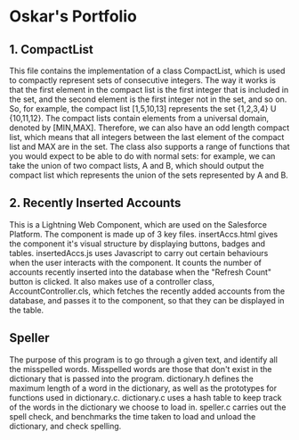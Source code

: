 # Oskar's Portfolio
## 1. CompactList
This file contains the implementation of a class CompactList, which is used to compactly represent sets of consecutive integers. The way it works is that the first element in the compact list is the first integer that is included in the set, and the second element is the first integer not in the set, and so on. So, for example, the compact list [1,5,10,13] represents the set {1,2,3,4} U {10,11,12}. The compact lists contain elements from a universal domain, denoted by [MIN,MAX]. Therefore, we can also have an odd length compact list, which means that all integers between the last element of the compact list and MAX are in the set.
The class also supports a range of functions that you would expect to be able to do with normal sets: for example, we can take the union of two compact lists, A and B, which should output the compact list which represents the union of the sets represented by A and B.

## 2. Recently Inserted Accounts
This is a Lightning Web Component, which are used on the Salesforce Platform. The component is made up of 3 key files. insertAccs.html gives the component it's visual structure by displaying buttons, badges and tables. insertedAccs.js uses Javascript to carry out certain behaviours when the user interacts with the component. It counts the number of accounts recently inserted into the database when the "Refresh Count" button is clicked. It also makes use of a controller class, AccountController.cls, which fetches the recently added accounts from the database, and passes it to the component, so that they can be displayed in the table.

## Speller
The purpose of this program is to go through a given text, and identify all the misspelled words. Misspelled words are those that don't exist in the dictionary that is passed into the program. dictionary.h defines the maximum length of a word in the dictionary, as well as the prototypes for functions used in dictionary.c. dictionary.c uses a hash table to keep track of the words in the dictionary we choose to load in. speller.c carries out the spell check, and benchmarks the time taken to load and unload the dictionary, and check spelling.
